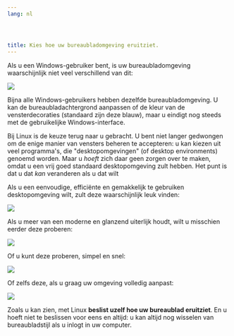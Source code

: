 ```yaml
---
lang: nl




title: Kies hoe uw bureaubladomgeving eruitziet.
---
```


Als u een Windows-gebruiker bent, is uw bureaubladomgeving waarschijnlijk
niet veel verschillend van dit:

<img src="Images/windows_vista.jpg" />

Bijna alle Windows-gebruikers hebben dezelfde bureaubladomgeving. U kan
de bureaubladachtergrond aanpassen of de kleur van de vensterdecoraties
(standaard zijn deze blauw), maar u eindigt nog steeds met de gebruikelijke
Windows-interface.

Bij Linux is de keuze terug naar u gebracht. U bent niet langer gedwongen
om de enige manier van vensters beheren te accepteren: u kan kiezen uit
veel programma's, die "desktopomgevingen" (of desktop environments) genoemd worden.
Maar u <i>hoeft</i> zich daar geen zorgen over te maken, omdat u een vrij goed
standaard desktopomgeving zult hebben. Het punt is dat u dat <i>kan</i> veranderen
als u dat wilt

Als u een eenvoudige, efficiënte en gemakkelijk te gebruiken desktopomgeving wilt,
zult deze waarschijnlijk leuk vinden:

<img src="Images/ubuntu.jpg"/>

Als u meer van een moderne en glanzend uiterlijk houdt, wilt u misschien eerder deze
proberen:

<img src="Images/kde.png" />

Of u kunt deze proberen, simpel en snel:

<img src="Images/xfce.jpg" />

Of zelfs deze, als u graag uw omgeving volledig aanpast:

<img src="Images/wm.jpg" />

Zoals u kan zien, met Linux <b>beslist uzelf hoe uw bureaublad eruitziet</b>. En u hoeft niet te beslissen voor eens en altijd: u kan altijd nog wisselen van bureaubladstijl als u inlogt in uw computer.





